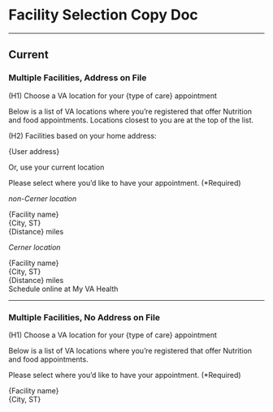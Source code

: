 # Facility Selection Copy Doc

---

## Current

### Multiple Facilities, Address on File

(H1) Choose a VA location for your {type of care} appointment

Below is a list of VA locations where you’re registered that offer Nutrition and food appointments. Locations closest to you are at the top of the list.


(H2) Facilities based on your home address:

{User address}


Or, use your current location

Please select where you’d like to have your appointment. (*Required)

_non-Cerner location_

{Facility name}<br>
{City, ST}<br>
{Distance} miles


_Cerner location_

{Facility name}<br>
{City, ST}<br>
{Distance} miles<br>
Schedule online at My VA Health

---

### Multiple Facilities, No Address on File

(H1) Choose a VA location for your {type of care} appointment

Below is a list of VA locations where you’re registered that offer Nutrition and food appointments.

Please select where you’d like to have your appointment. (*Required)

{Facility name}<br>
{City, ST}

